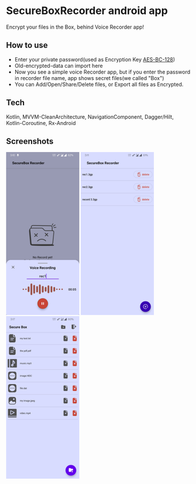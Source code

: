# SecureBoxRecorder android app

Encrypt your files in the Box, behind Voice Recorder app!

## How to use

- Enter your private password(used as Encryption
  Key [AES-BC-128](https://en.wikipedia.org/wiki/Advanced_Encryption_Standard))
- Old-encrypted-data can import here
- Now you see a simple voice Recorder app, but if you enter the password in recorder file name, app
  shows secret files(we called "Box")
- You can Add/Open/Share/Delete files, or Export all files as Encrypted.

## Tech

Kotlin, MVVM-CleanArchitecture, NavigationComponent, Dagger/Hilt, Kotlin-Coroutine, Rx-Android

## Screenshots

<img src="screenshots/screenshot_1.jpg" width="200" alt="list"/>
<img src="screenshots/screenshot_2.jpg" width="200" alt="Recorder"/>
<img src="screenshots/screenshot_3.jpg" width="200" alt="Box"/>
